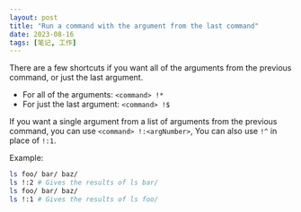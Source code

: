 ```yaml
---
layout: post
title: "Run a command with the argument from the last command"
date: 2023-08-16
tags: [笔记, 工作]
---
```


There are a few shortcuts if you want all of the arguments from the previous command, or just the last argument.

-   For all of the arguments: `<command> !*`
-   For just the last argument: `<command> !$`

If you want a single argument from a list of arguments from the previous command, you can use `<command> !:<argNumber>`, You can also use `!^` in place of `!:1`.

Example:

```bash
ls foo/ bar/ baz/
ls !:2 # Gives the results of ls bar/
ls foo/ bar/ baz/
ls !:1 # Gives the results of ls foo/
```